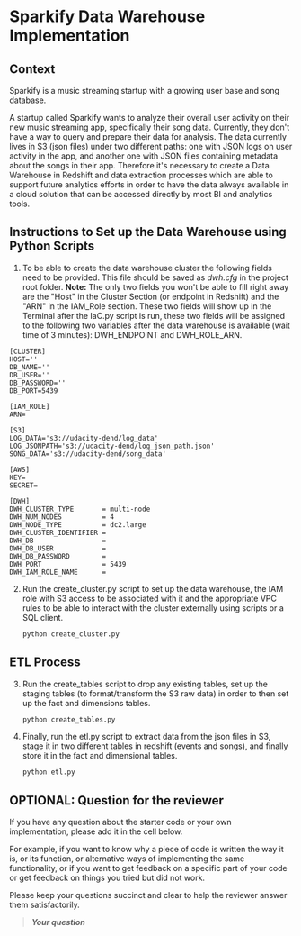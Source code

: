 # Sparkify Data Warehouse Implementation

## Context

Sparkify is a music streaming startup with a growing user base and song database.

A startup called Sparkify wants to analyze their overall user activity on their new music streaming app, specifically their song data. Currently, they don't have a way to query and prepare their data for analysis. The data currently lives in S3 (json files) under two different paths: one with JSON logs on user activity in the app, and another one with JSON files containing metadata about the songs in their app. Therefore it's necessary to create a Data Warehouse in Redshift and data extraction processes which are able to support future analytics efforts in order to have the data always available in a cloud solution that can be accessed directly by most BI and analytics tools.

## Instructions to Set up the Data Warehouse using Python Scripts

1. To be able to create the data warehouse cluster the following fields need to be provided. This file should be saved as *dwh.cfg* in the project root folder. 
**Note:** The only two fields you won't be able to fill right away are the "Host" in the Cluster Section (or endpoint in Redshift) and the "ARN" in the IAM_Role section. These two fields will show up in the Terminal after the IaC.py script is run, these two fields will be assigned to the following two variables after the data warehouse is available (wait time of 3 minutes): DWH_ENDPOINT and DWH_ROLE_ARN. 

```
[CLUSTER]
HOST=''
DB_NAME=''
DB_USER=''
DB_PASSWORD=''
DB_PORT=5439

[IAM_ROLE]
ARN=

[S3]
LOG_DATA='s3://udacity-dend/log_data'
LOG_JSONPATH='s3://udacity-dend/log_json_path.json'
SONG_DATA='s3://udacity-dend/song_data'

[AWS]
KEY=
SECRET=

[DWH]
DWH_CLUSTER_TYPE       = multi-node
DWH_NUM_NODES          = 4
DWH_NODE_TYPE          = dc2.large
DWH_CLUSTER_IDENTIFIER = 
DWH_DB                 = 
DWH_DB_USER            = 
DWH_DB_PASSWORD        = 
DWH_PORT               = 5439
DWH_IAM_ROLE_NAME      = 
```

2. Run the create_cluster.py script to set up the data warehouse, the IAM role with S3 access to be associated with it and the appropriate VPC rules to be able to interact with the cluster externally using scripts or a SQL client.

    ``` bash 
    python create_cluster.py
    ```


## ETL Process

3. Run the create_tables script to drop any existing tables, set up the staging tables (to format/transform the S3 raw data) in order to then set up the fact and dimensions tables.

    ``` bash
    python create_tables.py
    ```

4. Finally, run the etl.py script to extract data from the json files in S3, stage it in two different tables in redshift (events and songs), and finally store it in the fact and dimensional tables.

    ``` bash 
    python etl.py
    ```






## OPTIONAL: Question for the reviewer
 
If you have any question about the starter code or your own implementation, please add it in the cell below. 

For example, if you want to know why a piece of code is written the way it is, or its function, or alternative ways of implementing the same functionality, or if you want to get feedback on a specific part of your code or get feedback on things you tried but did not work.

Please keep your questions succinct and clear to help the reviewer answer them satisfactorily. 

> **_Your question_**